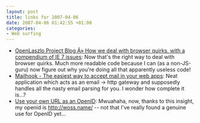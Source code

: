 ```yaml
---
layout: post
title: links for 2007-04-06
date: 2007-04-06 01:42:55 +01:00
categories:
- Web surfing
---
```

* [OpenLaszlo Project Blog Â» How we deal with browser quirks, with a compendium of IE 7 issues](http://weblog.openlaszlo.org/archives/2007/03/how-we-deal-with-browser-quirks-with-a-compendium-of-ie-7-issues/): Now that's the right way to deal with browser quirks.  Much more readable code because I can (as a non-JS-guru) now figure out why you're doing all that apparently useless code!
* [Mailhook - The easiest way to accept mail in your web apps](http://mailhook.org/): Neat application which acts as an email -> http gateway and supposedly handles all the nasty email parsing for you.  I wonder how complete it is...?
* [Use your own URL as an OpenID](http://www.openidenabled.com/openid/use-your-own-url-as-an-openid): Mwuahaha, now, thanks to this insight, my openid is http://woss.name/ -- not that I've really found a genuine use for OpenID yet...

